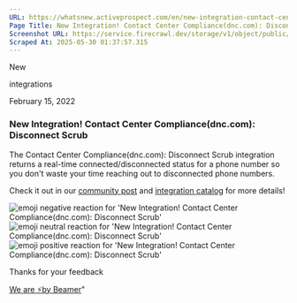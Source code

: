 ```yaml
---
URL: https://whatsnew.activeprospect.com/en/new-integration-contact-center-compliancednccom-disconnect-scrub
Page Title: New Integration! Contact Center Compliance(dnc.com): Disconnect Scrub
Screenshot URL: https://service.firecrawl.dev/storage/v1/object/public/media/screenshot-cc394381-0677-42e5-8254-eeef994124f5.png
Scraped At: 2025-05-30 01:37:57.315
---
```

New






integrations



February 15, 2022

### New Integration! Contact Center Compliance(dnc.com): Disconnect Scrub

The Contact Center Compliance(dnc.com): Disconnect Scrub integration returns a real-time connected/disconnected status for a phone number so you don't waste your time reaching out to disconnected phone numbers.

Check it out in our [community post](https://community.activeprospect.com/posts/4611627-contact-center-compliance-dnc-com-disconnect-scrub) and [integration catalog](https://activeprospect.com/integrations/ccc/disconnect_scrub/) for more details!

![emoji negative reaction for 'New Integration! Contact Center Compliance(dnc.com): Disconnect Scrub'](https://app.getbeamer.com/images/emojiNeg.svg)![emoji neutral reaction for 'New Integration! Contact Center Compliance(dnc.com): Disconnect Scrub'](https://app.getbeamer.com/images/emojiNeut.svg)![emoji positive reaction for 'New Integration! Contact Center Compliance(dnc.com): Disconnect Scrub'](https://app.getbeamer.com/images/emojiPos.svg)

Thanks for your feedback

[We are ⚡by Beamer](https://www.getbeamer.com/?ref=watermark_MErKJCnu12412_public&company=ActiveProspect&watermarkRef=powered&utm_term=MErKJCnu12412&utm_content=ActiveProspect&utm_source=standalone&utm_medium=footer&utm_campaign=powered)"

